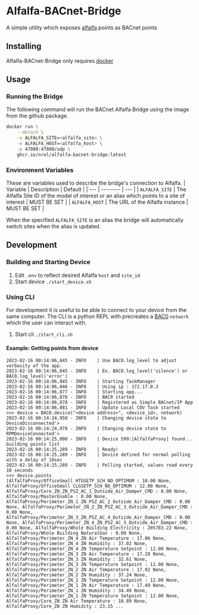 # Alfalfa-BACnet-Bridge
 A simple utility which exposes [alfalfa](https://github.com/NREL/alfalfa) points as BACnet points 


## Installing
Alfalfa-BACnet-Bridge only requires [docker](https://www.docker.com/)

## Usage

### Running the Bridge
The following command will run the BACnet Alfalfa Bridge using the image from the github package.
```bash
docker run \
    --detach \
    -e ALFALFA_SITE=<alfalfa_site> \
    -e ALFALFA_HOST=<alfalfa_host> \
    -p 47808:47808/udp \
    ghcr.io/nrel/alfalfa-bacnet-bridge:latest
```

### Environment Variables
These are variables used to describe the bridge's connection to Alfalfa.
| Variable | Description | Default |
| --- | -------- | --- |
| `ALFALFA_SITE` | The Alfalfa Site ID of the model of interest or an alias which points to a site of interest | MUST BE SET |
| `ALFALFA_HOST` | The URL of the Alfalfa instance | MUST BE SET |

When the specified `ALFALFA_SITE` is an alias the bridge will automatically switch sites when the alias is updated.

## Development

### Building and Starting Device
1. Edit `.env` to reflect desired Alfalfa `host` and `site_id`
1. Start device `./start_device.sh`

### Using CLI
For development it is useful to be able to connect to your device from the same computer. 
The CLI is a python REPL with precreates a [BAC0](https://bac0.readthedocs.io/en/latest/) `network` which the user can interact with.

1. Start cli `./start_cli.sh`
#### Example: Getting points from device
```2023-02-16 00:14:06,844 - INFO    | Starting BAC0 version 22.9.21 (Lite)
2023-02-16 00:14:06,845 - INFO    | Use BAC0.log_level to adjust verbosity of the app.
2023-02-16 00:14:06,845 - INFO    | Ex. BAC0.log_level('silence') or BAC0.log_level('error')
2023-02-16 00:14:06,845 - INFO    | Starting TaskManager
2023-02-16 00:14:06,846 - INFO    | Using ip : 172.17.0.3
2023-02-16 00:14:06,877 - INFO    | Starting app...
2023-02-16 00:14:06,878 - INFO    | BAC0 started
2023-02-16 00:14:06,878 - INFO    | Registered as Simple BACnet/IP App
2023-02-16 00:14:06,881 - INFO    | Update Local COV Task started
>>> device = BAC0.device("<device address>", <device_id>, network)
2023-02-16 00:14:24,958 - INFO    | Changing device state to DeviceDisconnected'>
2023-02-16 00:14:24,978 - INFO    | Changing device state to RPMDeviceConnected'>
2023-02-16 00:14:25,000 - INFO    | Device 599:[AlfalfaProxy] found... building points list
2023-02-16 00:14:25,289 - INFO    | Ready!
2023-02-16 00:14:25,289 - INFO    | Device defined for normal polling with a delay of 10sec
2023-02-16 00:14:25,289 - INFO    | Polling started, values read every 10 seconds
>>> device.points
[AlfalfaProxy/OfficeSmall HTGSETP_SCH_NO_OPTIMUM : 10.00 None, AlfalfaProxy/OfficeSmall CLGSETP_SCH_NO_OPTIMUM : 12.00 None, AlfalfaProxy/Core_ZN_ZN_PSZ_AC_1_Outside_Air_Damper_CMD : 0.00 None, AlfalfaProxy/MasterEnable : 0.00 None, AlfalfaProxy/Perimeter_ZN_1_ZN_PSZ_AC_2_Outside_Air_Damper_CMD : 0.00 None, AlfalfaProxy/Perimeter_ZN_2_ZN_PSZ_AC_3_Outside_Air_Damper_CMD : 0.00 None, AlfalfaProxy/Perimeter_ZN_3_ZN_PSZ_AC_4_Outside_Air_Damper_CMD : 0.00 None, AlfalfaProxy/Perimeter_ZN_4_ZN_PSZ_AC_5_Outside_Air_Damper_CMD : 0.00 None, AlfalfaProxy/Whole Building Electricity : 205783.22 None, AlfalfaProxy/Whole Building NaturalGas : 0.00 None, AlfalfaProxy/Perimeter_ZN_4 ZN Air Temperature : 17.06 None, AlfalfaProxy/Perimeter_ZN_4 ZN Humidity : 37.02 None, AlfalfaProxy/Perimeter_ZN_4 ZN Temperature Setpoint : 12.00 None, AlfalfaProxy/Perimeter_ZN_3 ZN Air Temperature : 17.28 None, AlfalfaProxy/Perimeter_ZN_3 ZN Humidity : 32.61 None, AlfalfaProxy/Perimeter_ZN_3 ZN Temperature Setpoint : 12.00 None, AlfalfaProxy/Perimeter_ZN_2 ZN Air Temperature : 17.02 None, AlfalfaProxy/Perimeter_ZN_2 ZN Humidity : 37.24 None, AlfalfaProxy/Perimeter_ZN_2 ZN Temperature Setpoint : 12.00 None, AlfalfaProxy/Perimeter_ZN_1 ZN Air Temperature : 17.49 None, AlfalfaProxy/Perimeter_ZN_1 ZN Humidity : 34.49 None, AlfalfaProxy/Perimeter_ZN_1 ZN Temperature Setpoint : 12.00 None, AlfalfaProxy/Core_ZN ZN Air Temperature : 18.89 None, AlfalfaProxy/Core_ZN ZN Humidity : 23.15 ...